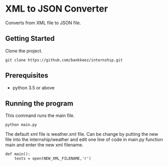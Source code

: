 # XML to JSON Converter

Converts from XML file to JSON file.

## Getting Started

Clone the project.

```
git clone https://github.com/bankkeez/internship.git
```

## Prerequisites

* python 3.5 or above

## Running the program

This command runs the main file.

```
python main.py
```

The default xml file is weather.xml file. Can be change by putting the new file into the internship/weather and edit one line of code in main.py function main and enter the new xml filename.

```
def main():
    texts = open(NEW_XML_FILENAME,'r')
```